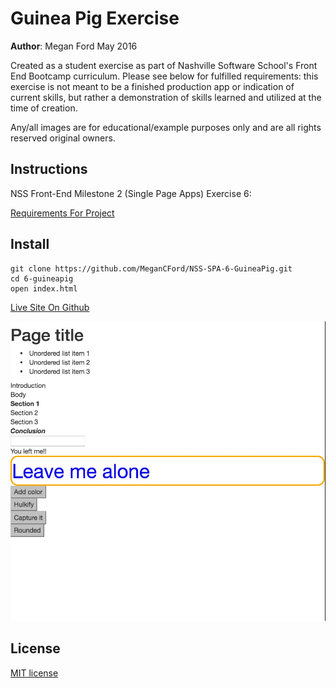 # Guinea Pig Exercise

**Author**: Megan Ford May 2016 


Created as a student exercise as part of Nashville Software School's Front End Bootcamp curriculum. Please see below for fulfilled requirements: this exercise is not meant to be a finished production app or indication of current skills, but rather a demonstration of skills learned and utilized at the time of creation.


Any/all images are for educational/example purposes only and are all rights reserved original owners. 


## Instructions


NSS Front-End Milestone 2 (Single Page Apps) Exercise 6: 


[Requirements For Project](https://github.com/nashville-software-school/front-end-milestones/blob/master/3-single-page-applications/exercises/SP_JS_EVENT_LISTENERS_GUINEA_PIG.md)



## Install


``` 
git clone https://github.com/MeganCFord/NSS-SPA-6-GuineaPig.git
cd 6-guineapig
open index.html
```

[Live Site On Github]()


![screenshot](guinea-pig-screenshot.jpg)


## License 


[MIT license](LICENSE.md)

